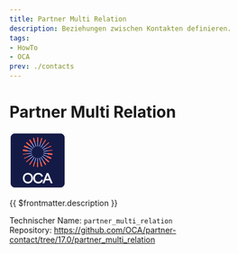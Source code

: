 ```yaml
---
title: Partner Multi Relation
description: Beziehungen zwischen Kontakten definieren.
tags:
- HowTo
- OCA
prev: ./contacts
---
```

# Partner Multi Relation
![icon_oca_app](attachments/icon_oca_app.png)

{{ $frontmatter.description }}

Technischer Name: `partner_multi_relation`\
Repository: <https://github.com/OCA/partner-contact/tree/17.0/partner_multi_relation>
